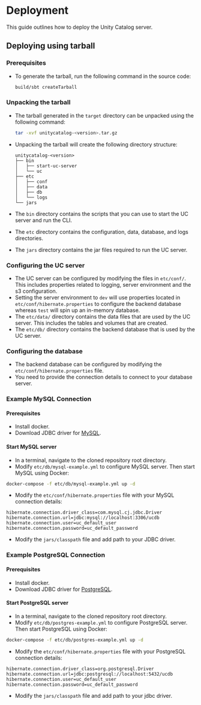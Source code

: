 # Deployment

This guide outlines how to deploy the Unity Catalog server.

## Deploying using tarball

### Prerequisites

- To generate the tarball, run the following command in the source code:

  ```sh
  build/sbt createTarball
  ```

### Unpacking the tarball

- The tarball generated in the `target` directory can be unpacked using the following command:

  ```sh
  tar -xvf unitycatalog-<version>.tar.gz
  ```

- Unpacking the tarball will create the following directory structure:

  ```console
  unitycatalog-<version>
  ├── bin
  │   ├── start-uc-server
  │   └── uc
  ├── etc
  │   ├── conf
  │   ├── data
  │   ├── db
  │   └── logs
  └── jars
  ```

- The `bin` directory contains the scripts that you can use to start the UC server and run the CLI.
- The `etc` directory contains the configuration, data, database, and logs directories.
- The `jars` directory contains the jar files required to run the UC server.

### Configuring the UC server

- The UC server can be configured by modifying the files in `etc/conf/`. This includes properties related to logging,
    server environment and the s3 configuration.
- Setting the server environment to `dev` will use properties located in `etc/conf/hibernate.properties` to configure
    the backend database whereas `test` will spin up an in-memory database.
- The `etc/data/` directory contains the data files that are used by the UC server. This includes the tables and volumes
    that are created.
- The `etc/db/` directory contains the backend database that is used by the UC server.

### Configuring the database

- The backend database can be configured by modifying the `etc/conf/hibernate.properties` file.
- You need to provide the connection details to connect to your database server.

### Example MySQL Connection

#### Prerequisites

- Install docker.
- Download JDBC driver for [MySQL](https://dev.mysql.com/downloads/connector/j/).

#### Start MySQL server

- In a terminal, navigate to the cloned repository root directory.
- Modify `etc/db/mysql-example.yml` to configure MySQL server. Then start MySQL using Docker:

```sh
docker-compose -f etc/db/mysql-example.yml up -d
```

- Modify the `etc/conf/hibernate.properties` file with your MySQL connection details:

```properties
hibernate.connection.driver_class=com.mysql.cj.jdbc.Driver
hibernate.connection.url=jdbc:mysql://localhost:3306/ucdb
hibernate.connection.user=uc_default_user
hibernate.connection.password=uc_default_password
```

- Modify the `jars/classpath` file and add path to your JDBC driver.

### Example PostgreSQL Connection

#### Prerequisites

- Install docker.
- Download JDBC driver for [PostgreSQL](https://jdbc.postgresql.org/download/).

#### Start PostgreSQL server

- In a terminal, navigate to the cloned repository root directory.
- Modify `etc/db/postgres-example.yml` to configure PostgreSQL server. Then start PostgreSQL using Docker:

```sh
docker-compose -f etc/db/postgres-example.yml up -d
```

- Modify the `etc/conf/hibernate.properties` file with your PostgreSQL connection details:

```properties
hibernate.connection.driver_class=org.postgresql.Driver
hibernate.connection.url=jdbc:postgresql://localhost:5432/ucdb
hibernate.connection.user=uc_default_user
hibernate.connection.password=uc_default_password
```

- Modify the `jars/classpath` file and add path to your jdbc driver.
